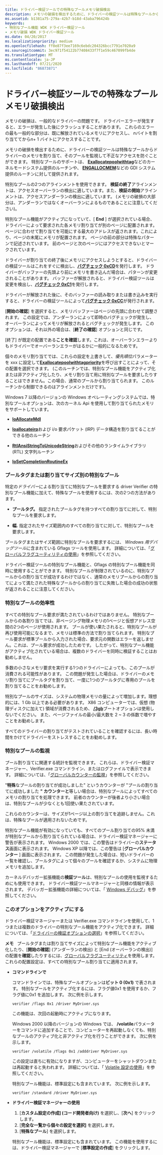 ```yaml
---
title: ドライバー検証ツールでの特殊なプールメモリ破損検出
description: メモリの破損を検出するために、ドライバーの検証ツールは特殊なプールからドライバーのメモリを割り当て、そのプールを監視して不正なアクセスを防ぐことができます。
ms.assetid: b1381a75-279a-42b7-b18d-43aba796424b
keywords:
- 特別なプール機能 WDK ドライバー検証ツール
- メモリ破損 WDK ドライバー検証ツール
ms.date: 04/20/2017
ms.localizationpriority: medium
ms.openlocfilehash: ff0e87f3ee7169c6ebdc204326bcc7791e7020a9
ms.sourcegitcommit: 3ec971f54122b77408433f7f1e59c467099fb4de
ms.translationtype: MT
ms.contentlocale: ja-JP
ms.lasthandoff: 07/21/2020
ms.locfileid: "86873871"
---
```

# <a name="special-pool-memory-corruption-detection-in-driver-verifier"></a>ドライバー検証ツールでの特殊なプールメモリ破損検出

メモリの破損は、一般的なドライバーの問題です。 ドライバーエラーが発生すると、エラーが発生した後にクラッシュすることがあります。 これらのエラーの最も一般的な部分は、既に解放されているメモリにアクセスし、 *n*バイトを割り当ててから*n*+ 1 バイトにアクセスすることです。

メモリの破損を検出するために、ドライバーの検証ツールは特殊なプールからドライバーのメモリを割り当て、そのプールを監視して不正なアクセスを防ぐことができます。 特別なプールのサポートは、 [**Exallocatepoolwithtag**](https://docs.microsoft.com/windows-hardware/drivers/ddi/wdm/nf-wdm-exallocatepoolwithtag)などのカーネルモードシステム提供のルーチンや、 [**ENGALLOCMEM**](https://docs.microsoft.com/windows/desktop/api/winddi/nf-winddi-engallocmem)などの GDI システム提供のルーチンに対して提供されます。

特別なプールの2つのアラインメントを使用できます。 **検証の終了**アラインメントは、アクセスオーバーランの検出に適しています。また、**検証の開始**アラインメントは、アクセスアンダーランの検出に適しています。 (メモリの破損の大部分は、アンダーランではなくオーバーランによるものであることに注意してください)。

特別なプール機能がアクティブになっていて、[ **End** ] が選択されている場合、ドライバーによって要求された各メモリ割り当てが別のページに配置されます。 ページに合わせて割り当てを可能にする最大のアドレスが返されます。これにより、ページの末尾にメモリが配置されます。 ページの前の部分は特殊なパターンで記述されています。 前のページと次のページにはアクセスできないとマークされています。

ドライバーが割り当ての終了後にメモリにアクセスしようとすると、ドライバーの検証ツールはこれをすぐに検出し、[**バグチェック 0xCD**](https://docs.microsoft.com/windows-hardware/drivers/debugger/bug-check-0xcd--page-fault-beyond-end-of-allocation)を発行します。 ドライバーがバッファーの先頭より前にメモリを書き込んだ場合は、パターンが変更されることがあります。 バッファーが解放されると、ドライバー検証ツールは変更を検出し、[**バグチェック 0xC1**](https://docs.microsoft.com/windows-hardware/drivers/debugger/bug-check-0xc1--special-pool-detected-memory-corruption)を発行します。

ドライバーが解放された後に、そのバッファーの読み取りまたは書き込みを実行すると、ドライバーの検証ツールによって[**バグチェック 0xCC**](https://docs.microsoft.com/windows-hardware/drivers/debugger/bug-check-0xcc--page-fault-in-freed-special-pool)が発行されます。

[**開始の確認**] を選択すると、メモリバッファーはページの先頭に合わせて調整されます。 この設定では、アンダーランによって即時のバグチェックが発生し、オーバーランによってメモリが解放されるとバグチェックが発生します。 このオプションは、それ以外の場合は、[**終了の確認**] オプションと同じです。

[終了] が既定の配置である**ことを確認**します。これは、オーバーランエラーよりもドライバーでオーバーランエラーがはるかに一般的になるためです。

個々のメモリ割り当てでは、これらの設定を上書きして、*優先順位*パラメーターを xxx に設定して[**Exallocatepoolwithtagpriority**](https://docs.microsoft.com/windows-hardware/drivers/ddi/wdm/nf-wdm-exallocatepoolwithtagpriority)を呼び出すことによって、その配置を選択できます。 (このルーチンでは、特別なプール機能をアクティブ化または非アクティブ化したり、メモリ割り当て用に特別なプールを要求したりすることはできません。この場合、通常のプールから割り当てられます。 このルーチンから制御できるのはアラインメントだけです)。

Windows 7 以降のバージョンの Windows オペレーティングシステムでは、特別なプールオプションは、次のカーネル Api を使用して割り当てられたメモリをサポートしています。

-   [**IoAllocateMdl**](https://docs.microsoft.com/windows-hardware/drivers/ddi/wdm/nf-wdm-ioallocatemdl)

-   [**Ioallocateirp**](https://docs.microsoft.com/windows-hardware/drivers/ddi/wdm/nf-wdm-ioallocateirp)および i/o 要求パケット (IRP) データ構造を割り当てることができる他のルーチン

-   [**RtlAnsiStringToUnicodeString**](https://docs.microsoft.com/windows-hardware/drivers/ddi/wdm/nf-wdm-rtlansistringtounicodestring)およびその他のランタイムライブラリ (RTL) 文字列ルーチン

-   [**IoSetCompletionRoutineEx**](https://docs.microsoft.com/windows-hardware/drivers/ddi/wdm/nf-wdm-iosetcompletionroutineex)

### <a name="span-idspecial_pool_by_pool_tag_or_allocation_sizespanspan-idspecial_pool_by_pool_tag_or_allocation_sizespanspecial-pool-by-pool-tag-or-allocation-size"></a><span id="special_pool_by_pool_tag_or_allocation_size"></span><span id="SPECIAL_POOL_BY_POOL_TAG_OR_ALLOCATION_SIZE"></span>プールタグまたは割り当てサイズ別の特別なプール

特定の*ドライバー*による割り当てに特別なプールを要求する driver Verifier の特別なプール機能に加えて、特殊なプールを使用するには、次の2つの方法があります。

-   **プールタグ。** 指定されたプールタグを持つすべての割り当てに対して、特別なプールを要求します。

-   **幅.** 指定されたサイズ範囲内のすべての割り当てに対して、特別なプールを要求します。

プールタグまたはサイズ範囲に特別なプールを要求するには、 *Windows 用デバッグツール*に含まれている Gflags ツールを使用します。 詳細については、「[グローバルフラグユーティリティの使用](using-the-global-flags-utility.md)」を参照してください。

ドライバー検証ツールの特別なプール機能と、Gflags の特別なプール機能を同時に使用することができます。 特別なプールが制限されているのに、特別なプールからの割り当てが成功するわけではなく、通常のメモリプールからの割り当てによって満たされた特殊なプールからの割り当てに失敗した場合の成功の状態が返されることに注意してください。

### <a name="span-idspecial_pool_efficiencyspanspan-idspecial_pool_efficiencyspanspecial-pool-efficiency"></a><span id="special_pool_efficiency"></span><span id="SPECIAL_POOL_EFFICIENCY"></span>特別なプールの効率性

すべての特別なプール要求が満たされているわけではありません。 特別なプールからの各割り当てでは、非ページング物理メモリの1ページと仮想アドレス空間の2つのページが使用されます。 プールが使い果たされると、特別なプールが再び使用可能になるまで、メモリは標準の方法で割り当てられます。 特別なプール要求が標準プールから入力された場合、要求元の関数はエラーを返しません。これは、プール要求が成功したためです。 したがって、特別なプール機能がアクティブ化されている場合は、複数のドライバーを同時に検証することはお勧めしません。

多数の小さなメモリ要求を実行する1つのドライバーによっても、このプールが消費される可能性があります。 この問題が発生した場合は、ドライバーのメモリ割り当てにプールタグを割り当て、一度に1つのプールタグに専用のプールを割り当てることをお勧めします。

特別なプールのサイズは、システムの物理メモリの量によって増加します。理想的には、1 Gb 以上である必要があります。 X86 コンピューターでは、仮想 (物理ディスクに加えて) 領域が消費されるため、 [**/3gb**](https://docs.microsoft.com/windows-hardware/drivers/devtest/boot-3gb)ブートオプションは使用しないでください。 また、ページファイルの最小/最大数を 2 ~ 3 の係数で増やすことをお勧めします。

すべてのドライバーの割り当てがテストされていることを確認するには、長い時間をかけてドライバーをストレスすることをお勧めします。

### <a name="span-idmonitoring_the_special_poolspanspan-idmonitoring_the_special_poolspanmonitoring-the-special-pool"></a><span id="monitoring_the_special_pool"></span><span id="MONITORING_THE_SPECIAL_POOL"></span>特別なプールの監視

プール割り当てに関連する統計を監視できます。 これらは、ドライバー検証マネージャー、Verifier.exe コマンドライン、またはログファイルで表示できます。 詳細については、「[グローバルカウンターの監視](monitoring-global-counters.md)」を参照してください。

"**特殊**なプールの割り当てが成功しました" というカウンターが "プールの割り当てに成功しました **" カウンターと**等しい場合は、特別なプールによってすべてのメモリの割り当てを処理できます。 前者のカウンターが後者より小さい場合は、特別なプールが少なくとも1回使い果たされています。

これらのカウンターは、サイズが1ページ以上の割り当てを追跡しません。これは、特殊なプールが適用されないためです。

特別なプール機能が有効になっていても、すべてのプール割り当ての95% 未満が特別なプールから割り当てられている場合は、ドライバー検証マネージャーに警告が表示されます。 Windows 2000 では、この警告はドライバーの**ステータス**画面に表示されます。 Windows XP 以降では、この警告は [**グローバルカウンター** ] 画面に表示されます。 この問題が発生した場合は、短いドライバーの一覧を確認し、プールタグによって個々のプールを確認するか、システムに物理メモリを追加します。

カーネルデバッガー拡張機能の**検証ツール**は、特別なプールの使用を監視するためにも使用できます。 ドライバー検証ツールマネージャーと同様の情報が表示されます。 デバッガー拡張機能の詳細については、「 [Windows デバッグ](https://docs.microsoft.com/windows-hardware/drivers/debugger/index)」を参照してください。

### <a name="span-idactivating_this_optionspanspan-idactivating_this_optionspanactivating-this-option"></a><span id="activating_this_option"></span><span id="ACTIVATING_THIS_OPTION"></span>このオプションをアクティブにする

ドライバー検証マネージャーまたは Verifier.exe コマンドラインを使用して、1つまたは複数のドライバーの特別なプール機能をアクティブ化できます。 詳細については、「[ドライバーの検証オプションの選択](selecting-driver-verifier-options.md)」を参照してください。

**メモ**   プールタグまたは割り当てサイズによって特別なプール機能をアクティブ化したり、[**開始の確認**] (アンダーランの検出) と [End (オーバーランの検出)] の配置を**確認**したりするには、[グローバルフラグユーティリティ](using-the-global-flags-utility.md)を使用します。これらの配置設定は、すべての特別なプール割り当てに適用されます。

 

-   **コマンドラインで**

    コマンドラインでは、特殊なプールオプションは**ビット 0 (0x1)** で表されます。 特別なプールをアクティブ化するには、フラグ値0x1 を使用するか、フラグ値に0x1 を追加します。 次に例を示します。

    ```
    verifier /flags 0x1 /driver MyDriver.sys
    ```

    この機能は、次回の起動時にアクティブになります。

    Windows 2000 以降のバージョンの Windows では、 **/volatile**パラメーターをコマンドに追加することで、コンピューターを再起動しなくても、特別なプールのアクティブ化と非アクティブ化を行うことができます。 次に例を示します。

    ```
    verifier /volatile /flags 0x1 /adddriver MyDriver.sys
    ```

    この設定は直ちに有効になりますが、コンピューターをシャットダウンまたは再起動すると失われます。 詳細については、「 [Volatile 設定の使用](using-volatile-settings.md)」を参照してください。

    特別なプール機能は、標準設定にも含まれています。 次に例を示します。

    ```
    verifier /standard /driver MyDriver.sys
    ```

-   **ドライバー検証マネージャーの使用**

    1.  [**カスタム設定の作成] (コード開発者向け)** を選択し、[**次へ**] をクリックします。
    2.  [**完全な一覧から個々の設定を選択]** を選択します。
    3.  [**特殊なプール**] を選択します。

    特別なプール機能は、標準設定にも含まれています。 この機能を使用するには、ドライバー検証マネージャーで [**標準設定の作成**] をクリックします。

 

 





